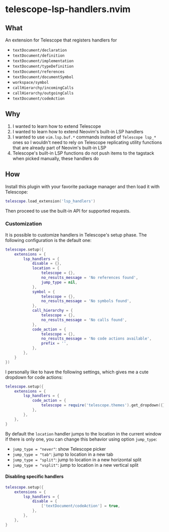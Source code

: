 # telescope-lsp-handlers.nvim
## What
An extension for Telescope that registers handlers for
- `textDocument/declaration`
- `textDocument/definition`
- `textDocument/implementation`
- `textDocument/typeDefinition`
- `textDocument/references`
- `textDocument/documentSymbol`
- `workspace/symbol`
- `callHierarchy/incomingCalls`
- `callHierarchy/outgoingCalls`
- `textDocument/codeAction`

## Why
1. I wanted to learn how to extend Telescope
2. I wanted to learn how to extend Neovim's built-in LSP handlers
3. I wanted to use `vim.lsp.buf.*` commands instead of `Telescope lsp_*` ones so I wouldn't need to
   rely on Telescope replicating utility functions that are already part of Neovim's built-in LSP
4. Telescope's built-in LSP functions do not push items to the tagstack when picked manually, these
   handlers do

## How
Install this plugin with your favorite package manager and then load it with Telescope:
```lua
telescope.load_extension('lsp_handlers')
```

Then proceed to use the built-in API for supported requests.

### Customization
It is possible to customize handlers in Telescope's setup phase. The following configuration is the
default one:
```lua
telescope.setup({
	extensions = {
		lsp_handlers = {
			disable = {},
			location = {
				telescope = {},
				no_results_message = 'No references found',
				jump_type = nil,
			},
			symbol = {
				telescope = {},
				no_results_message = 'No symbols found',
			},
			call_hierarchy = {
				telescope = {},
				no_results_message = 'No calls found',
			},
			code_action = {
				telescope = {},
				no_results_message = 'No code actions available',
				prefix = '',
			},
		},
	}
})
```

I personally like to have the following settings, which gives me a cute dropdown for code actions:
```lua
telescope.setup({
	extensions = {
		lsp_handlers = {
			code_action = {
				telescope = require('telescope.themes').get_dropdown({}),
			},
		},
	},
}
```

By default the `location` handler jumps to the location in the current window if there is only one,
you can change this behavior using option `jump_type`:
- `jump_type = "never"`: show Telescope picker
- `jump_type = "tab"`: jump to location in a new tab
- `jump_type = "split"`: jump to location in a new horizontal split
- `jump_type = "vsplit"`: jump to location in a new vertical split

#### Disabling specific handlers
```lua
telescope.setup({
	extensions = {
		lsp_handlers = {
			disable = {
				['textDocument/codeAction'] = true,
			},
		},
	},
}
```
